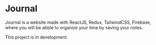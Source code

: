 # Journal

Journal is a website made with ReactJS, Redux, TailwindCSS, Firebase, where you will be abble to organize your time by saving your notes.

This project is in development.
